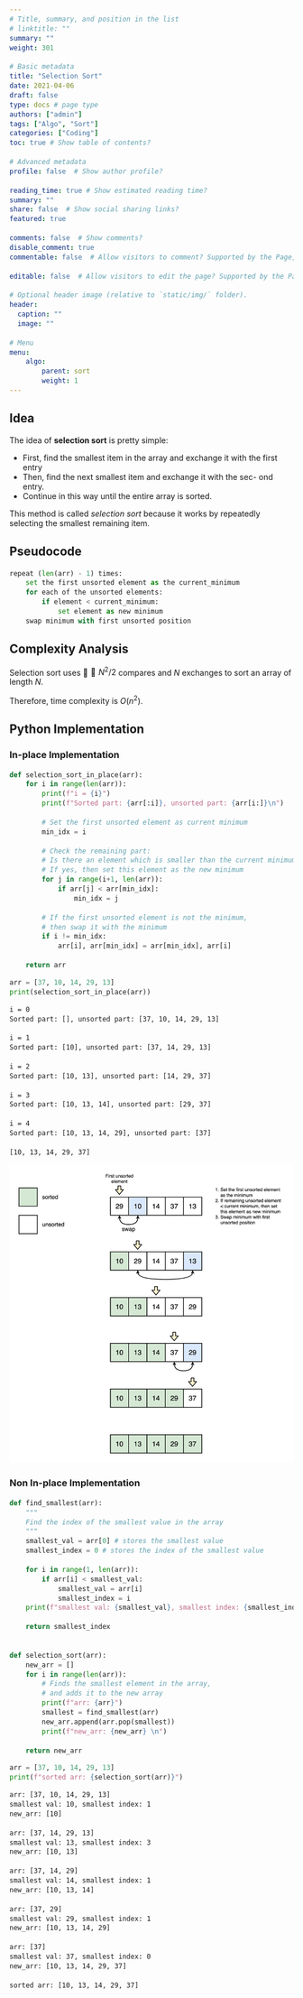 ```yaml
---
# Title, summary, and position in the list
# linktitle: ""
summary: ""
weight: 301

# Basic metadata
title: "Selection Sort"
date: 2021-04-06
draft: false
type: docs # page type
authors: ["admin"]
tags: ["Algo", "Sort"]
categories: ["Coding"]
toc: true # Show table of contents?

# Advanced metadata
profile: false  # Show author profile?

reading_time: true # Show estimated reading time?
summary: ""
share: false  # Show social sharing links?
featured: true

comments: false  # Show comments?
disable_comment: true
commentable: false  # Allow visitors to comment? Supported by the Page, Post, and Docs content types.

editable: false  # Allow visitors to edit the page? Supported by the Page, Post, and Docs content types.

# Optional header image (relative to `static/img/` folder).
header:
  caption: ""
  image: ""

# Menu
menu: 
    algo:
        parent: sort
        weight: 1
---
```


## Idea

The idea of **selection sort** is pretty simple:

- First, find the smallest item in the array and exchange it with the first entry
- Then, find the next smallest item and exchange it with the sec- ond entry.
- Continue in this way until the entire array is sorted.

 This method is called *selection sort* because it works by repeatedly selecting the smallest remaining item.

## Pseudocode

```python
repeat (len(arr) - 1) times:
    set the first unsorted element as the current_minimum
    for each of the unsorted elements:
        if element < current_minimum:
            set element as new minimum
    swap minimum with first unsorted position
```

## Complexity Analysis

Selection sort uses 􏰐$\sim N^{2}/2$ compares and $N$ exchanges to sort an array of length $N$.

Therefore, time complexity is $O(n^2)$.

## Python Implementation

###  In-place Implementation

```python
def selection_sort_in_place(arr):
    for i in range(len(arr)):
        print(f"i = {i}")
        print(f"Sorted part: {arr[:i]}, unsorted part: {arr[i:]}\n")

        # Set the first unsorted element as current minimum
        min_idx = i 

        # Check the remaining part:
        # Is there an element which is smaller than the current minimum?
        # If yes, then set this element as the new minimum
        for j in range(i+1, len(arr)):
            if arr[j] < arr[min_idx]:
                min_idx = j
        
        # If the first unsorted element is not the minimum,
        # then swap it with the minimum
        if i != min_idx:
            arr[i], arr[min_idx] = arr[min_idx], arr[i]

    return arr
```

```python
arr = [37, 10, 14, 29, 13]
print(selection_sort_in_place(arr))
```

```txt
i = 0
Sorted part: [], unsorted part: [37, 10, 14, 29, 13]

i = 1
Sorted part: [10], unsorted part: [37, 14, 29, 13]

i = 2
Sorted part: [10, 13], unsorted part: [14, 29, 37]

i = 3
Sorted part: [10, 13, 14], unsorted part: [29, 37]

i = 4
Sorted part: [10, 13, 14, 29], unsorted part: [37]

[10, 13, 14, 29, 37]
```

<img src="https://raw.githubusercontent.com/EckoTan0804/upic-repo/master/uPic/selection_sort.png" alt="selection_sort" style="zoom:67%;" />



### Non In-place Implementation

```python
def find_smallest(arr):
    """
    Find the index of the smallest value in the array
    """
    smallest_val = arr[0] # stores the smallest value
    smallest_index = 0 # stores the index of the smallest value

    for i in range(1, len(arr)):
        if arr[i] < smallest_val:
            smallest_val = arr[i]
            smallest_index = i
    print(f"smallest val: {smallest_val}, smallest index: {smallest_index}")

    return smallest_index


def selection_sort(arr):
    new_arr = []
    for i in range(len(arr)):
        # Finds the smallest element in the array,
        # and adds it to the new array
        print(f"arr: {arr}")
        smallest = find_smallest(arr)
        new_arr.append(arr.pop(smallest))
        print(f"new_arr: {new_arr} \n")

    return new_arr
```

```python
arr = [37, 10, 14, 29, 13]
print(f"sorted arr: {selection_sort(arr)}")
```

```txt
arr: [37, 10, 14, 29, 13]
smallest val: 10, smallest index: 1
new_arr: [10] 

arr: [37, 14, 29, 13]
smallest val: 13, smallest index: 3
new_arr: [10, 13] 

arr: [37, 14, 29]
smallest val: 14, smallest index: 1
new_arr: [10, 13, 14] 

arr: [37, 29]
smallest val: 29, smallest index: 1
new_arr: [10, 13, 14, 29] 

arr: [37]
smallest val: 37, smallest index: 0
new_arr: [10, 13, 14, 29, 37] 

sorted arr: [10, 13, 14, 29, 37]
```


